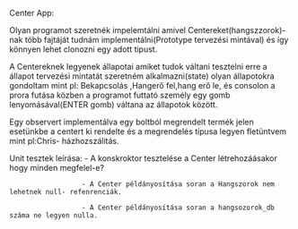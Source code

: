 Center App:

Olyan programot szeretnék impelemtálni amivel Centereket(hangszzorok)-nak több fajtáját tudnám implementálni(Prototype tervezési mintával) 
és így könnyen lehet clonozni egy adott tipust.

  A Centereknek legyenek állapotai amiket tudok váltani tesztelni erre a állapot tervezési mintatát szeretném alkalmazni(state) olyan
állapotokra gondoltam mint pl: Bekapcsolás ,Hangerő fel,hang erő le, és consolon a prora futása közben a programot futtató személy 
egy gomb lenyomásával(ENTER gomb) váltana az állapotok között.

  Egy observert implementálva egy boltból megrendelt termék jelen esetünkbe a centert ki rendelte és a megrendelés típusa legyen
fletüntvem mint pl:Chris- házhozszálitás.
	

Unit tesztek leírása: - A konskroktor tesztelése a Center létrehozáásakor hogy minden megfelel-e?
		      
                      - A Center példányosítása soran a Hangszorok nem lehetnek null- refenrenciák.                      
		      
                      - A Center példányosítása soran a hangsozorok_db száma ne legyen nulla.
                      
